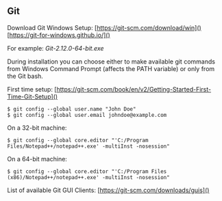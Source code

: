 ## Git

Download Git Windows Setup:
[https://git-scm.com/download/win]()
[https://git-for-windows.github.io/]()

For example: *Git-2.12.0-64-bit.exe*

During installation you can choose either to make available git commands from Windows Command Prompt (affects the PATH variable) or only from the Git bash.

First time setup:
[https://git-scm.com/book/en/v2/Getting-Started-First-Time-Git-Setup]()

```
$ git config --global user.name "John Doe"
$ git config --global user.email johndoe@example.com
```

On a 32-bit machine:
```
$ git config --global core.editor "'C:/Program Files/Notepad++/notepad++.exe' -multiInst -nosession"
```
On a 64-bit machine:
```
$ git config --global core.editor "'C:/Program Files (x86)/Notepad++/notepad++.exe' -multiInst -nosession"
```

List of available Git GUI Clients:
[https://git-scm.com/downloads/guis]()

